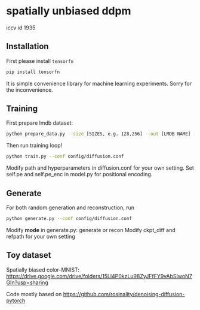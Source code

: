 # spatially unbiased ddpm
iccv id 1935

## Installation

First please install `tensorfn`

```bash
pip install tensorfn
```

It is simple convenience library for machine learning experiments. Sorry for the inconvenience.

## Training

First prepare lmdb dataset:

```bash
python prepare_data.py --size [SIZES, e.g. 128,256] --out [LMDB NAME] [DATASET PATH]
```

Then run training loop!


```bash
python train.py --conf config/diffusion.conf 
```

Modify path and hyperparameters in diffusion.conf for your own setting.
Set self.pe and self.pe_enc in model.py for positional encoding.

## Generate

For both random generation and reconstruction, run

```bash
python generate.py --conf config/diffusion.conf 
```

Modify **mode** in generate.py: generate or recon
Modify ckpt_diff and refpath for your own setting


## Toy dataset
Spatially biased color-MNIST: https://drive.google.com/drive/folders/15Ll4P0kzLu98ZyJFfFY9vAbSIwoN7GIn?usp=sharing

Code mostly based on https://github.com/rosinality/denoising-diffusion-pytorch

